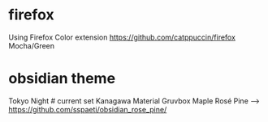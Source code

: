 # firefox 
Using Firefox Color extension
https://github.com/catppuccin/firefox
Mocha/Green

# obsidian theme
Tokyo Night # current set
Kanagawa
Material Gruvbox 
Maple
Rosé Pine --> https://github.com/sspaeti/obsidian_rose_pine/
